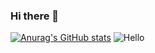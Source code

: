 ### Hi there 👋

[![Anurag's GitHub stats](https://github-readme-stats.vercel.app/api?username=mercutiojohn)](https://github-readme-stats.vercel.app/api?username=mercutiojohn)
![Hello](https://github.githubassets.com/images/mona-whisper.gif)
<!--
**mercutiojohn/mercutiojohn** is a ✨ _special_ ✨ repository because its `README.md` (this file) appears on your GitHub profile.

Here are some ideas to get you started:

- 🔭 I’m currently working on ...
- 🌱 I’m currently learning ...
- 👯 I’m looking to collaborate on ...
- 🤔 I’m looking for help with ...
- 💬 Ask me about ...
- 📫 How to reach me: ...
- 😄 Pronouns: ...
- ⚡ Fun fact: ...
-->
